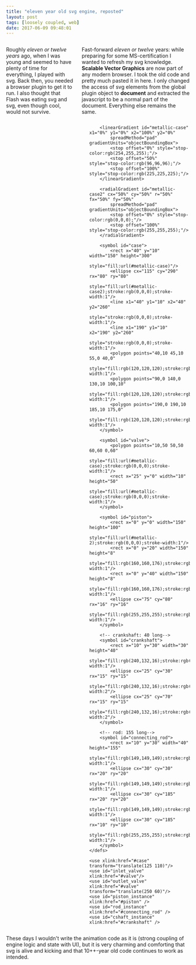```yaml
---
title: "eleven year old svg engine, reposted"
layout: post
tags: [loosely coupled, web]
date: 2017-06-09 09:48:01
---
```


<div class="container">

<div class="row">

<div class="six columns" markdown="1">

Roughly _eleven or twelve years_ ago, when I was young and seemed to have plenty of time for everything, I played with svg.
Back then, you needed a browser plugin to get it to run. I also thought that Flash was eating svg and svg, even though cool,
would not survive.

Fast-forward _eleven or twelve_ years: while preparing for some MS-certification I wanted to refresh my svg knowledge.
__Scalable Vector Graphics__ are now part of any modern browser. I took the old code and pretty much pasted it in here.
I only changed the access of svg elements from the global plugin object to __document__ and extracted the javascript to be
a normal part of the document. Everything else remains the same.

</div>
<div class="six columns">

<svg width="500" height="500">
	<defs>
		<linearGradient id="metallic-2" x1="0%" y1="0%" x2="100%" y2="0%"
			spreadMethod="pad" gradientUnits="objectBoundingBox">
			<stop offset="0%" style="stop-color:rgb(254,255,255);"/>
			<stop offset="13%" style="stop-color:rgb(96,96,96);"/>
			<stop offset="26%" style="stop-color:rgb(160,160,160);"/>
			<stop offset="47%" style="stop-color:rgb(225,225,225);"/>
			<stop offset="62%" style="stop-color:rgb(255,255,255);"/>
			<stop offset="80%" style="stop-color:rgb(225,225,225);"/>
			<stop offset="100%" style="stop-color:rgb(96,96,96);"/>
		</linearGradient>

		<linearGradient id="metallic-case" x1="0%" y1="0%" x2="100%" y2="0%"
			spreadMethod="pad" gradientUnits="objectBoundingBox">
			<stop offset="0%" style="stop-color:rgb(254,255,255);"/>
			<stop offset="50%" style="stop-color:rgb(96,96,96);"/>
			<stop offset="100%" style="stop-color:rgb(225,225,225);"/>
		</linearGradient>

		<radialGradient id="metallic-case2" cx="50%" cy="50%" r="50%" fx="50%" fy="50%"
			spreadMethod="pad" gradientUnits="objectBoundingBox">
			<stop offset="0%" style="stop-color:rgb(0,0,0);"/>
			<stop offset="100%" style="stop-color:rgb(255,255,255);"/>
		</radialGradient>

		<symbol id="case">
			<rect x="40" y="10" width="150" height="300"
							 style="fill:url(#metallic-case)"/>
			<ellipse cx="115" cy="290" rx="80" ry="80"
							 style="fill:url(#metallic-case2);stroke:rgb(0,0,0);stroke-width:1"/>
			<line x1="40" y1="10" x2="40" y2="260"
					 style="stroke:rgb(0,0,0);stroke-width:1"/>
			<line x1="190" y1="10" x2="190" y2="260"
					 style="stroke:rgb(0,0,0);stroke-width:1"/>
			<polygon points="40,10 45,10 55,0 40,0"
					 style="fill:rgb(120,120,120);stroke:rgb(0,0,0);stroke-width:1"/>
			<polygon points="90,0 140,0 130,10 100,10"
					 style="fill:rgb(120,120,120);stroke:rgb(0,0,0);stroke-width:1"/>
			<polygon points="190,0 190,10 185,10 175,0"
					 style="fill:rgb(120,120,120);stroke:rgb(0,0,0);stroke-width:1"/>
		</symbol>

		<symbol id="valve">
			<polygon points="10,50 50,50 60,60 0,60"
					 style="fill:url(#metallic-case);stroke:rgb(0,0,0);stroke-width:1"/>
			<rect x="25" y="0" width="10" height="50"
							 style="fill:url(#metallic-case);stroke:rgb(0,0,0);stroke-width:1"/>
		</symbol>

		<symbol id="piston">
			<rect x="0" y="0" width="150" height="100"
				 style="fill:url(#metallic-2);stroke:rgb(0,0,0);stroke-width:1"/>
			<rect x="0" y="20" width="150" height="8"
				 style="fill:rgb(160,160,176);stroke:rgb(0,0,0);stroke-width:1"/>
			<rect x="0" y="40" width="150" height="8"
				 style="fill:rgb(160,160,176);stroke:rgb(0,0,0);stroke-width:1"/>
			<ellipse cx="75" cy="80" rx="16" ry="16"
				 style="fill:rgb(255,255,255);stroke:rgb(0,0,0);stroke-width:1"/>
		</symbol>

		<!-- crankshaft: 40 long-->
		<symbol id="crankshaft">
			<rect x="10" y="30" width="30" height="40"
				 style="fill:rgb(240,132,16);stroke:rgb(0,0,0);stroke-width:1"/>
			<ellipse cx="25" cy="30" rx="15" ry="15"
				 style="fill:rgb(240,132,16);stroke:rgb(0,0,0);stroke-width:2"/>
			<ellipse cx="25" cy="70" rx="15" ry="15"
				 style="fill:rgb(240,132,16);stroke:rgb(0,0,0);stroke-width:2"/>
		</symbol>

		<!-- rod: 155 long-->
		<symbol id="connecting_rod">
			<rect x="10" y="30" width="40" height="155"
				 style="fill:rgb(149,149,149);stroke:rgb(0,0,0);stroke-width:1"/>
			<ellipse cx="30" cy="30" rx="20" ry="20"
				 style="fill:rgb(149,149,149);stroke:rgb(0,0,0);stroke-width:1"/>
			<ellipse cx="30" cy="185" rx="20" ry="20"
				 style="fill:rgb(149,149,149);stroke:rgb(0,0,0);stroke-width:1"/>
			<ellipse cx="30" cy="185" rx="10" ry="10"
				 style="fill:rgb(255,255,255);stroke:rgb(0,0,0);stroke-width:1"/>
		</symbol>
	</defs>

	<use xlink:href="#case" transform="translate(125 110)"/>
	<use id="inlet_valve" xlink:href="#valve"/>
	<use id="outlet_valve" xlink:href="#valve" transform="translate(250 60)"/>
	<use id="piston_instance" xlink:href="#piston" />
	<use id="rod_instance" xlink:href="#connecting_rod" />	
	<use id="cshaft_instance" xlink:href="#crankshaft" />
</svg>

<script>
  let currframe = 0;
  const rodlength = 155;
  const shaftradius = 40;
  setInterval (nextFrame, 40);

  function nextFrame() {
    // Full rotation every 2 seconds -> 360 degrees / 50 frames = 7.2 degrees
    currcrankshaftangle = currframe * 7.2;
    
    // *** CRANKSHAFT ANIMATION ***
    crankshaft = document.getElementById("cshaft_instance");
    crankshaft.setAttribute("transform",`translate(215 340) rotate(${currcrankshaftangle} 25 70)`);

    // *** Connecting Rod ANIMATION ***
    rod = document.getElementById("rod_instance");
    rod.setAttribute("transform", 
    `translate(210 ${getYDisplacement(currcrankshaftangle, 185)}) rotate(${getRodAngle(currcrankshaftangle)} 30 30)`);
    
    // *** PISTON ANIMATION ***
    piston = document.getElementById("piston_instance");
    piston.setAttribute("transform", `translate(165 ${getYDisplacement(currcrankshaftangle, 135)})`);

    // *** VALVE ANIMATION ***
    in_valve = document.getElementById("inlet_valve");
    if (currframe >= 0 && currframe <= 5) {
        // open inlet
        in_valve.setAttribute("transform", `translate(170 ${60 + currframe*4})`);
    }
    else if (currframe >=25 && currframe <= 30) {
        // inlet closing
        in_valve.setAttribute("transform", `translate(170 ${80 - (currframe - 25) * 4})`);
    }

    out_valve = document.getElementById("outlet_valve");
    if (currframe >= 75 && currframe <= 80) {
        // open outlet
        out_valve.setAttribute("transform", `translate(250 ${60 + (currframe - 75) * 4})`);
    }
    else if (currframe >=94 && currframe <= 99) {
        // outlet closing
        out_valve.setAttribute("transform", `translate(250 ${80 - (currframe - 94) * 4})`);
    }

    currframe++;
    if (currframe == 100) currframe = 0;
  }

  /*** Trigonometry Functions ***/
  //
  // Gets the angle of the connecting rod in relation to the position of the crankshaft.
  //
  function getRodAngle(shaftangle) {
    shaftangle_rad = (Math.PI / 180) * shaftangle;
    with (Math) {
        anglerod_rad = asin(sin(shaftangle_rad) * (shaftradius / rodlength));
    }
    return -1 * anglerod_rad * (180 / Math.PI);
  }

  // Gets the Vertical displacement related to the rotation of the crankshaft
  //
  function getYDisplacement(shaftangle, offset) {
    shaftangle_rad = (Math.PI / 180) * shaftangle;
    with (Math) {
        ydisp = cos(shaftangle_rad) * shaftradius;
    }
    return offset + Math.floor(shaftradius - ydisp);
  }
</script>

</div>
</div>

<div class="row">

<div class="twelve columns">

These days I wouldn't write the animation code as it is (strong coupling of engine logic and state with UI), but it is very charming and comforting that svg is alive and kicking and that 10++-year old code continues to work as intended.

</div>
</div>
</div>
